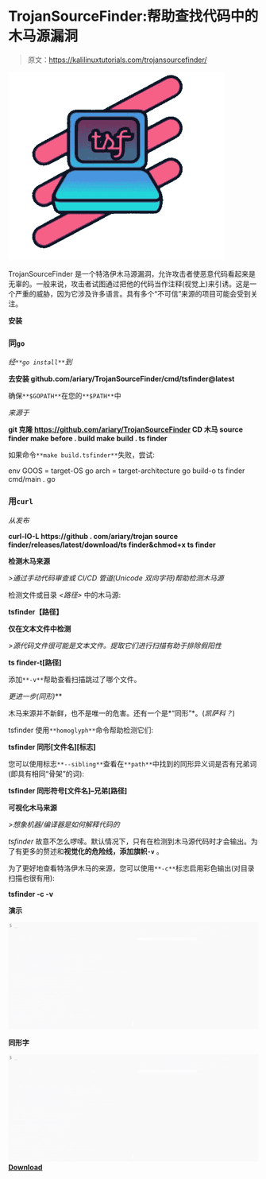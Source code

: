 # TrojanSourceFinder:帮助查找代码中的木马源漏洞

> 原文：<https://kalilinuxtutorials.com/trojansourcefinder/>

[![](img//45d1d3d117eaf30c17512522c2151ea2.png)](https://blogger.googleusercontent.com/img/a/AVvXsEg20LD0UWlKXCCjUxXVPIIpgp30TQR-sMq5DoIP29lYasA4cOn3lEKHvNuEWeGI5zXi5B7bWHaF7sXNOJU86NreG2N65n8NU0treEeFDUBEZPO74GFqK3FK4tkTQjOPVgFUoRofoygQYh-Si_0ITtYdzMLKCs551c9YHD3jybGF7Q2o1u63ZL3JztmF=s435)

TrojanSourceFinder 是一个特洛伊木马源漏洞，允许攻击者使恶意代码看起来是无辜的。一般来说，攻击者试图通过把他的代码当作注释(视觉上)来引诱。这是一个严重的威胁，因为它涉及许多语言。具有多个“不可信”来源的项目可能会受到关注。

**安装**

### 同`go`

*经`**go install**`到*

**去安装 github.com/ariary/TrojanSourceFinder/cmd/tsfinder@latest**

确保`**$GOPATH**`在您的`**$PATH**`中

*来源于*

**git 克隆 https://github.com/ariary/TrojanSourceFinder
CD 木马 source finder
make before . build
make build . ts finder**

如果命令`**make build.tsfinder**`失败，尝试:

env GOOS = target-OS go arch = target-architecture
go build-o ts finder cmd/main . go

### 用`curl`

*从发布*

**curl-lO-L https://github . com/ariary/trojan source finder/releases/latest/download/ts finder&chmod+x ts finder**

**检测木马来源**

*>通过手动代码审查或 CI/CD 管道(Unicode 双向字符)帮助检测木马源*

检测文件或目录 *<路径>* 中的木马源:

**tsfinder【路径】**

**仅在文本文件中检测**

*>源代码文件很可能是文本文件。提取它们进行扫描有助于排除假阳性*

**ts finder-t[路径]**

添加`**-v**`帮助查看扫描跳过了哪个文件。

**更进一步*(同形)***

木马来源并不新鲜，也不是唯一的危害。还有一个是*“同形”*。(*凯萨科？*)

tsfinder 使用`**homoglyph**`命令帮助检测它们:

**tsfinder 同形[文件名][标志]**

您可以使用标志`**--sibling**`查看在`**path**`中找到的同形异义词是否有兄弟词(即具有相同“骨架”的词):

**tsfinder 同形符号[文件名]–兄弟[路径]**

**可视化木马来源**

*>想象机器/编译器是如何解释代码的*

*tsfinder* 故意不怎么啰嗦。默认情况下，只有在检测到木马源代码时才会输出。为了有更多的赘述和**视觉化的危险线，添加旗帜`-v`** 。

为了更好地查看特洛伊木马的来源，您可以使用`**-c**`标志启用彩色输出(对目录扫描也很有用):

**tsfinder -c -v**

**演示**

![](img//cade7d2f90a77d528f3edc5a39dd31c5.png)

**同形字**

![](img//cd1791dae49e232d83cbb8b224285a38.png)[**Download**](https://github.com/ariary/TrojanSourceFinder)
